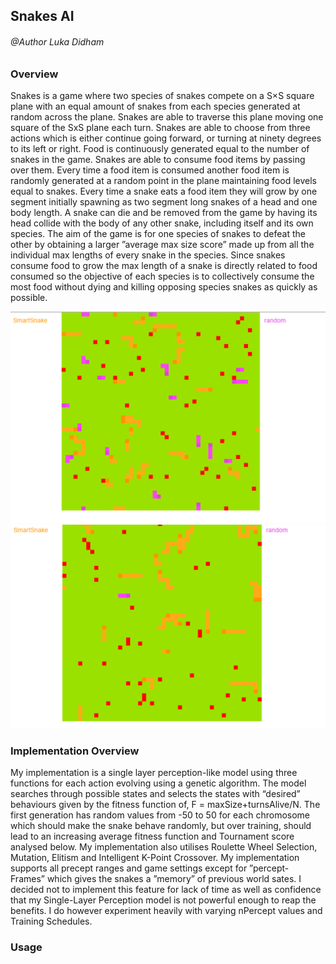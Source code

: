 
## Snakes AI

###### @Author Luka Didham

### Overview

Snakes is a game where two species of snakes compete on a S×S square plane with an equal amount of snakes from each species generated at random across the plane. Snakes are able to traverse this plane moving one square of the SxS plane each turn. Snakes are able to choose from three actions which is either continue going forward, or turning at ninety degrees to its left or right. Food is continuously generated equal to the number of snakes in the game. Snakes are able to consume food items by passing over them. Every time a food item is consumed another food item is randomly generated at a random point in the plane maintaining food levels equal to snakes. Every time a snake eats a food item they will grow by one segment initially spawning as two segment long snakes of a head and one body length. A snake can die and be removed from the game by having its head collide with the body of any other snake, including itself and its own species. The aim of the game is for one species of snakes to defeat the other by obtaining a larger ”average max size score” made up from all the individual max lengths of every snake in the species. Since snakes consume food to grow the max length of a snake is directly related to food consumed so the objective of each species is to collectively consume the most food without dying and killing opposing species snakes as quickly as possible.

![](image1.png)
![](image2.png)

### Implementation Overview

My implementation is a single layer perception-like model using three functions for each action evolving using a genetic algorithm. The model searches through possible states and selects the states with “desired” behaviours given by the fitness function of,
F = maxSize+turnsAlive/N. The first generation has random values from -50 to 50 for each chromosome which should make the snake behave randomly, but over training, should lead to an increasing average fitness function and Tournament score analysed below. My implementation also utilises Roulette Wheel Selection, Mutation, Elitism and Intelligent K-Point Crossover.
My implementation supports all precept ranges and game settings except for ”percept- Frames” which gives the snakes a ”memory” of previous world sates. I decided not to implement this feature for lack of time as well as confidence that my Single-Layer Perception model is not powerful enough to reap the benefits. I do however experiment heavily with varying nPercept values and Training Schedules.

### Usage

